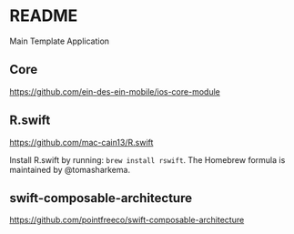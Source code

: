 # README

Main Template Application

## Core

https://github.com/ein-des-ein-mobile/ios-core-module

## R.swift

https://github.com/mac-cain13/R.swift

Install R.swift by running: `brew install rswift`. The Homebrew formula is maintained by @tomasharkema.

## swift-composable-architecture

https://github.com/pointfreeco/swift-composable-architecture
